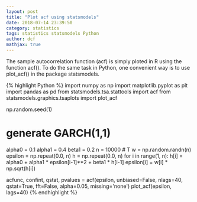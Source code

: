 ```yaml
---
layout: post
title: "Plot acf using statsmodels"
date: 2018-07-14 23:39:50
category: statistics
tags: statistics statsmodels Python
author: dcf
mathjax: true
---
```

The sample autocorrelation function (acf) is simply ploted in R using the 
function acf(). To do the same task in Python, one convenient way is to
use plot_acf() in the package statsmodels.

{% highlight Python %}
import numpy as np
import matplotlib.pyplot as plt
import pandas as pd
from statsmodels.tsa.stattools import acf
from statsmodels.graphics.tsaplots import plot_acf

np.random.seed(1)
# generate GARCH(1,1)
alpha0 = 0.1
alpha1 = 0.4
beta1 = 0.2
n = 10000 # T
w = np.random.randn(n)
epsilon = np.repeat(0.0, n)
h = np.repeat(0.0, n)
for i in range(1, n):
    h[i] = alpha0 + alpha1 * epsilon[i-1]**2 + beta1 * h[i-1]
        epsilon[i] = w[i] * np.sqrt(h[i])

acfunc, confint, qstat, pvalues = acf(epsilon, unbiased=False, nlags=40, qstat=True, fft=False, alpha=0.05, missing='none')
plot_acf(epsilon, lags=40)
{% endhighlight %}
